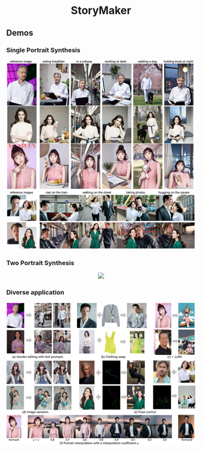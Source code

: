<div align="center">
<h1>StoryMaker</h1>

</div>


## Demos

### Single Portrait Synthesis

<p align="center">
  <img src="assets/day1.png">
</p>

### Two Portrait Synthesis

<p align="center">
  <img src="assets/two.png">
</p>

### Diverse application

<p align="center">
  <img src="assets/diverse.png">
</p>
